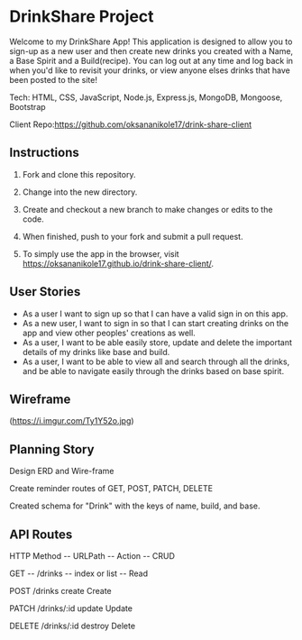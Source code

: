 
# DrinkShare Project

Welcome to my DrinkShare App! This application is designed to allow you to sign-up as a new user and then create new drinks you created with a Name, a Base Spirit and a Build(recipe). You can log out at any time and log back in when you'd like to revisit your drinks, or view anyone elses drinks that have been posted to the site!

Tech: HTML, CSS, JavaScript, Node.js,  Express.js, MongoDB, Mongoose, Bootstrap

Client Repo:https://github.com/oksananikole17/drink-share-client

## Instructions

1. Fork and clone this repository.

2. Change into the new directory.

3. Create and checkout a new branch to make changes or edits to the code.

4. When finished, push to your fork and submit a pull request.

5. To simply use the app in the browser, visit https://oksananikole17.github.io/drink-share-client/.
   
## User Stories

* As a user I want to sign up so that I can have a valid sign in on this app.
* As a new user, I want to sign in so that I can start creating drinks on the app and view other peoples' creations as well.
* As a user, I want to be able easily store, update and delete the important details of my drinks like base and build.
* As a user, I want to be able to view all and search through all the drinks, and be able to navigate easily through the drinks based on base spirit. 

## Wireframe

(https://i.imgur.com/Ty1Y52o.jpg)

## Planning Story

Design ERD and Wire-frame

Create reminder routes of GET, POST, PATCH, DELETE

Created schema for "Drink" with the keys of name, build, and base.

## API Routes
HTTP Method	 --    URLPath	   --    Action	 --     CRUD

GET	   --         /drinks	 --     index or list    --	   Read

POST	            /drinks	      create	     Create

PATCH	           /drinks/:id	   update	     Update

DELETE	        /drinks/:id	   destroy	     Delete
